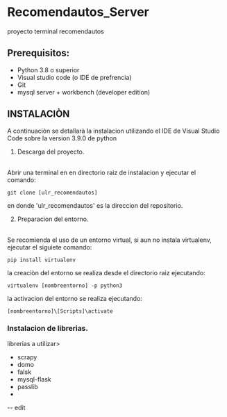 # Recomendautos_Server
proyecto terminal recomendautos 

## Prerequisitos:

 * Python 3.8 o superior
 * Visual studio code (o IDE de prefrencia)
 * Git
 * mysql server + workbench (developer edition)

## INSTALACIÒN
A continuaciòn se detallarà la instalacion utilizando el IDE de Visual Studio Code sobre la version 3.9.0 de python
<br/>

1. Descarga del proyecto.

<br/>
Abrir una terminal en en directorio raiz de instalacion y ejecutar el comando:

`git clone [ulr_recomendautos]`

en donde 'ulr_recomendautos' es la direccion del repositorio.
<br/>

2. Preparacion del entorno.

<br/>
Se recomienda el uso de un entorno virtual, si aun no instala virtualenv, ejecutar el siguiete comando:

`pip install virtualenv`

la creaciòn del entorno se realiza desde el directorio raiz ejecutando:

`virtualenv [nombreentorno] -p python3`

la activacion del entorno se realiza ejecutando:

`[nombreentorno]\[Scripts]\activate`

### Instalacion de librerias.
 librerias a utilizar>
 * scrapy
 * domo
 * falsk
 * mysql-flask
 * passlib
 * 
 
 
 -- edit

